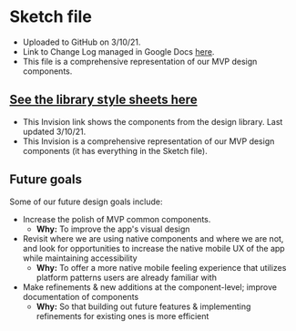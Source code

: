 # Sketch file

- Uploaded to GitHub on 3/10/21. 
- Link to Change Log managed in Google Docs [here](https://docs.google.com/document/d/1_0n3S5t0ZXnh3WWvB4YG-sCZl1Gid3WpHy-xvKlkTyE/edit?usp=sharing).
- This file is a comprehensive representation of our MVP design components. 

## [See the library style sheets here](https://adhoc.invisionapp.com/share/AX108RJZPB6E#/screens/445194518)
- This Invision link shows the components from the design library. Last updated 3/10/21.
- This Invision is a comprehensive representation of our MVP design components (it has everything in the Sketch file).

## Future goals
Some of our future design goals include: 

- Increase the polish of MVP common components. 
    - **Why:** To improve the app's visual design 
- Revisit where we are using native components and where we are not, and look for opportunities to increase the native mobile UX of the app while maintaining accessibility
    - **Why:** To offer a more native mobile feeling experience that utilizes platform patterns users are already familiar with
- Make refinements & new additions at the component-level; improve documentation of components 
    - **Why:** So that building out future features & implementing refinements for existing ones is more efficient
